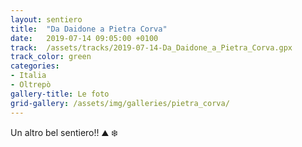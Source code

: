 ```yaml
---
layout: sentiero
title:  "Da Daidone a Pietra Corva"
date:   2019-07-14 09:05:00 +0100
track:  /assets/tracks/2019-07-14-Da_Daidone_a_Pietra_Corva.gpx
track_color: green
categories:
- Italia
- Oltrepò
gallery-title: Le foto
grid-gallery: /assets/img/galleries/pietra_corva/
---
```


Un altro bel sentiero!! :mountain: :snowflake: